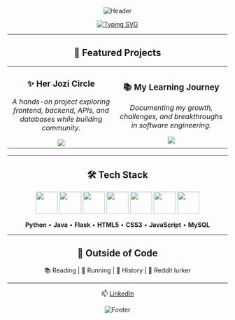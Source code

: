 <div align="center">

![Header](https://capsule-render.vercel.app/api?type=waving&color=6C63FF&height=150&section=header&text=Hi,%20I'm%20Antonette!%20👾&fontColor=fff&fontSize=35)

[![Typing SVG](https://readme-typing-svg.herokuapp.com?font=Fira+Code&size=22&pause=1000&color=6C63FF&center=true&vCenter=true&width=650&lines=+Software+Engineer;Quality+Assurance+%26+Testing+Engineer;Driven+%26+Results-Oriented;Collaborator+%26+Team+Player;Creative+Frontend+Enthusiast;Community+Builder+at+Heart)](https://git.io/typing-svg)

---

## 🚀 Featured Projects

<table align="center">
  <tr>
    <td align="center" width="400">
      <h3>✨ Her Jozi Circle</h3>
      <p><em>A hands-on project exploring frontend, backend, APIs, and databases while building community.</em></p>
      <a href="https://github.com/nettemhandu/Her-Jozi-Circle">
        <img src="https://img.shields.io/badge/View_Project-6C63FF?style=for-the-badge&logo=github&logoColor=white" />
      </a>
    </td>
    <td align="center" width="400">
      <h3>📚 My Learning Journey</h3>
      <p><em>Documenting my growth, challenges, and breakthroughs in software engineering.</em></p>
      <a href="https://github.com/nettemhandu/My-learning-journey">
        <img src="https://img.shields.io/badge/Follow_Journey-6C63FF?style=for-the-badge&logo=github&logoColor=white" />
      </a>
    </td>
  </tr>
</table>

---

## 🛠️ Tech Stack  

<div align="center">
  
<img src="https://cdn.jsdelivr.net/gh/devicons/devicon/icons/python/python-original.svg" width="50" height="50" />
<img src="https://cdn.jsdelivr.net/gh/devicons/devicon/icons/java/java-original.svg" width="50" height="50" />
<img src="https://cdn.jsdelivr.net/gh/devicons/devicon/icons/flask/flask-original.svg" width="50" height="50" />
<img src="https://cdn.jsdelivr.net/gh/devicons/devicon/icons/html5/html5-original.svg" width="50" height="50" />
<img src="https://cdn.jsdelivr.net/gh/devicons/devicon/icons/css3/css3-original.svg" width="50" height="50" />
<img src="https://cdn.jsdelivr.net/gh/devicons/devicon/icons/javascript/javascript-original.svg" width="50" height="50" />
<img src="https://cdn.jsdelivr.net/gh/devicons/devicon/icons/mysql/mysql-original.svg" width="50" height="50" />

<br>

**Python** • **Java** • **Flask** • **HTML5** • **CSS3** • **JavaScript** • **MySQL**

</div>

---

## 🌈 Outside of Code
📚 Reading | 🏃 Running | 🏺 History | 👀 Reddit lurker

---

📫 [LinkedIn](https://www.linkedin.com/in/antonette-mhandu-2447a9240)

![Footer](https://capsule-render.vercel.app/api?type=waving&color=6C63FF&height=100&section=footer)

</div>
